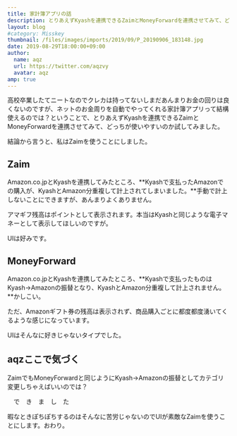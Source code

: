 ```yaml
---
title: 家計簿アプリの話
description: とりあえずKyashを連携できるZaimとMoneyForwardを連携させてみて、どっちが使いやすいのか試してみました。
layout: blog
#category: Misskey
thumbnail: /files/images/imports/2019/09/P_20190906_183148.jpg
date: 2019-08-29T18:00:00+09:00
author:
  name: aqz
  url: https://twitter.com/aqzvy
  avatar: aqz
amp: true
---
```

高校卒業したてニートなのでクレカは持ってないしまだあんまりお金の回りは良くないのですが、ネットのお金周りを自動でやってくれる家計簿アプリって結構使えるのでは？ということで、とりあえずKyashを連携できるZaimとMoneyForwardを連携させてみて、どっちが使いやすいのか試してみました。

結論から言うと、私はZaimを使うことにしました。

## Zaim
Amazon.co.jpとKyashを連携してみたところ、**Kyashで支払ったAmazonでの購入が、KyashとAmazon分重複して計上されてしまいました。**手動で計上しないことにできますが、あんまりよくありません。

アマギフ残高はポイントとして表示されます。本当はKyashと同じような電子マネーとして表示してほしいのですが。

UIは好みです。

## MoneyForward
Amazon.co.jpとKyashを連携してみたところ、**Kyashで支払ったものはKyash→Amazonの振替となり、KyashとAmazon分重複して計上されません。**かしこい。

ただ、Amazonギフト券の残高は表示されず、商品購入ごとに都度都度湧いてくるような感じになっています。

UIはそんなに好きじゃないタイプでした。

## aqzここで気づく
ZaimでもMoneyForwardと同じようにKyash→Amazonの振替としてカテゴリ変更しちゃえばいいのでは？

　で　き　ま　し　た

暇なときぽちぽちするのはそんなに苦労じゃないのでUIが素敵なZaimを使うことにします。おわり。

